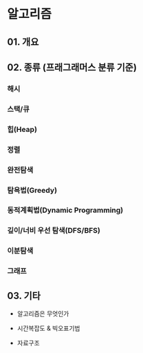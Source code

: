 # 알고리즘

## 01. 개요



## 02. 종류 (프래그래머스 분류 기준)

### 해시

### 스택/큐

### 힙(Heap)

### 정렬

### 완전탐색

### 탐욕법(Greedy)

### 동적계획법(Dynamic Programming)

### 깊이/너비 우선 탐색(DFS/BFS)

### 이분탐색

### 그래프

## 03. 기타

- 알고리즘은 무엇인가

- 시간복잡도 & 빅오표기법

- 자료구조